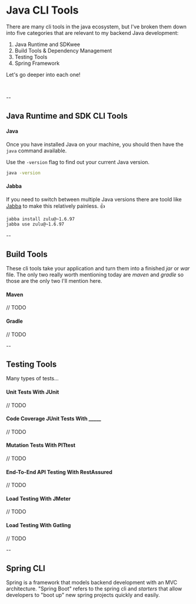 # Java CLI Tools

There are many cli tools in the java ecosystem, but I've broken them down into five categories that are relevant to my backend Java development:

1) Java Runtime and SDKwee
2) Build Tools & Dependency Management
4) Testing Tools
5) Spring Framework

Let's go deeper into each one!

<br/>

--

## Java Runtime and SDK CLI Tools

#### Java
Once you have installed Java on your machine, you should then have the `java` command available.

Use the `-version` flag to find out your current Java version.
```bash
java -version
```

#### Jabba
If you need to switch between multiple Java versions there are toold like [Jabba](https://github.com/shyiko/jabba) to make this relatively painless. 👍
```bash
jabba install zulu@~1.6.97
jabba use zulu@~1.6.97
```

--

## Build Tools

These cli tools take your application and turn them into a finished _jar_ or _war_ file. The only two really worth mentioning today are _maven_ and _gradle_ so those are the only two I'll mention here.

#### Maven
// TODO

#### Gradle
// TODO

--

## Testing Tools

Many types of tests...

#### Unit Tests With JUnit
// TODO

#### Code Coverage JUnit Tests With _____
// TODO

#### Mutation Tests With PITtest
// TODO

#### End-To-End API Testing With RestAssured
// TODO

#### Load Testing With JMeter
// TODO

#### Load Testing With Gatling
// TODO

--

## Spring CLI

Spring is a framework that models backend development with an MVC architecture. "Spring Boot" refers to the spring cli and _starters_ that allow developers to "boot up" new spring projects quickly and easily.

